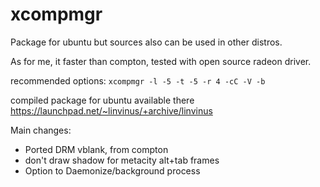 xcompmgr
========

Package for ubuntu but sources also can be used in other distros.

As for me, it faster than compton, tested with open source radeon driver.

recommended options:
`xcompmgr -l -5 -t -5 -r 4 -cC -V -b`

compiled package for ubuntu available there https://launchpad.net/~linvinus/+archive/linvinus

Main changes:
 * Ported DRM vblank, from compton
 * don't draw shadow for metacity alt+tab frames
 * Option to Daemonize/background process
